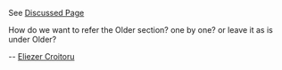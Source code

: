 See [Discussed
Page](/KnowledgeBase/Benchmarks#)

How do we want to refer the Older section? one by one? or leave it as is
under Older?

\-- [Eliezer
Croitoru](/Eliezer%20Croitoru#)
